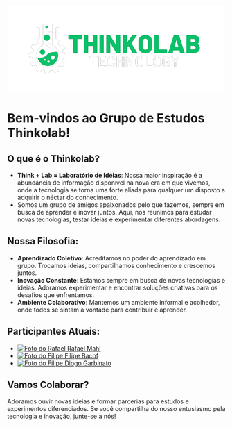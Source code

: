 <img src="https://raw.githubusercontent.com/Filipe-Bacof/Filipe-Bacof/main/logo-h-white-transparent.png" alt="Logo da Thinkolab"/>

# Bem-vindos ao Grupo de Estudos Thinkolab!

## O que é o Thinkolab?

- **Think + Lab = Laboratório de Idéias**: Nossa maior inspiração é a abundância de informação disponível na nova era em que vivemos, onde a tecnologia se torna uma forte aliada para qualquer um disposto a adquirir o néctar do conhecimento.
- Somos um grupo de amigos apaixonados pelo que fazemos, sempre em busca de aprender e inovar juntos. Aqui, nos reunimos para estudar novas tecnologias, testar ideias e experimentar diferentes abordagens.

## Nossa Filosofia:

- **Aprendizado Coletivo**: Acreditamos no poder do aprendizado em grupo. Trocamos ideias, compartilhamos conhecimento e crescemos juntos.
- **Inovação Constante**: Estamos sempre em busca de novas tecnologias e ideias. Adoramos experimentar e encontrar soluções criativas para os desafios que enfrentamos.
- **Ambiente Colaborativo**: Mantemos um ambiente informal e acolhedor, onde todos se sintam à vontade para contribuir e aprender.

## Participantes Atuais:

- [<img src="https://avatars.githubusercontent.com/mahlignus" alt="Foto do Rafael" height="50" width="50" /> Rafael Mahl](https://github.com/mahlignus)
- [<img src="https://avatars.githubusercontent.com/Filipe-Bacof" alt="Foto do Filipe" height="50" width="50" /> Filipe Bacof](https://github.com/Filipe-Bacof)
- [<img src="https://avatars.githubusercontent.com/DiogoGDF" alt="Foto do Filipe" height="50" width="50" /> Diogo Garbinato](https://github.com/DiogoGDF)

## Vamos Colaborar?

Adoramos ouvir novas ideias e formar parcerias para estudos e experimentos diferenciados. Se você compartilha do nosso entusiasmo pela tecnologia e inovação, junte-se a nós!
